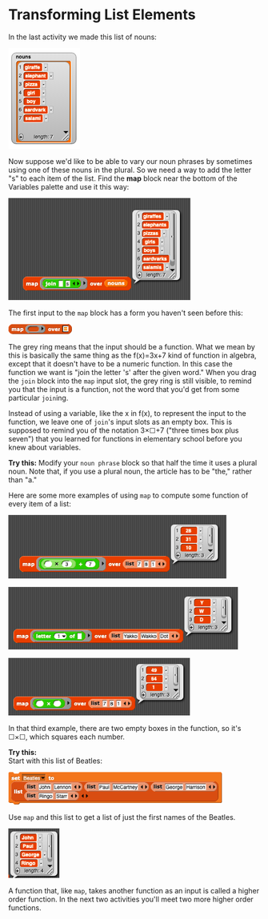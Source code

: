 # Transforming List Elements

In the last activity we made this list of nouns:

![](../.gitbook/assets/image%20%28205%29.png)

Now suppose we'd like to be able to vary our noun phrases by sometimes using one of these nouns in the plural. So we need a way to add the letter "s" to each item of the list. Find the **map** block near the bottom of the Variables palette and use it this way:

![](../.gitbook/assets/image%20%287%29.png)

The first input to the `map` block has a form you haven't seen before this:

![](../.gitbook/assets/image%20%28198%29.png)

The grey ring means that the input should be a function. What we mean by this is basically the same thing as the f\(x\)=3x+7 kind of function in algebra, except that it doesn't have to be a numeric function. In this case the function we want is "join the letter 's' after the given word." When you drag the `join` block into the `map` input slot, the grey ring is still visible, to remind you that the input is a function, not the word that you'd get from some particular `join`ing.

Instead of using a variable, like the x in f\(x\), to represent the input to the function, we leave one of `join`'s input slots as an empty box. This is supposed to remind you of the notation 3×☐+7 \("three times box plus seven"\) that you learned for functions in elementary school before you knew about variables.

  
**Try this:** Modify your `noun phrase` block so that half the time it uses a plural noun. Note that, if you use a plural noun, the article has to be "the," rather than "a."

  
Here are some more examples of using `map` to compute some function of every item of a list:

![](../.gitbook/assets/image%20%2831%29.png)

![](../.gitbook/assets/image%20%28287%29.png)

![](../.gitbook/assets/image%20%2853%29.png)

In that third example, there are two empty boxes in the function, so it's ☐×☐, which squares each number.

  
**Try this:**  
Start with this list of Beatles:

![](../.gitbook/assets/image%20%28227%29.png)

  
Use `map` and this list to get a list of just the first names of the Beatles.

![](../.gitbook/assets/image%20%2850%29.png)

  
A function that, like `map`, takes another function as an input is called a higher order function. In the next two activities you'll meet two more higher order functions.

